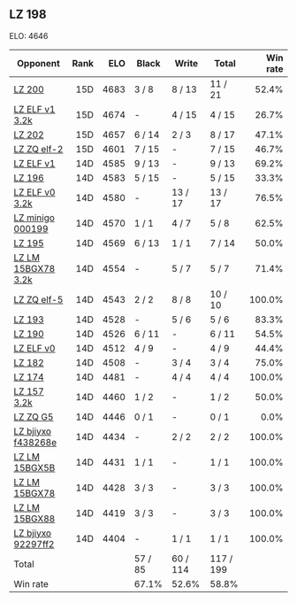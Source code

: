 ## LZ 198 ##

ELO: 4646

Opponent | Rank | ELO | Black | Write | Total | Win rate
---------|-----:|----:|-------|-------|-------|-------:
[LZ 200](LZ%20200.md) | 15D | 4683 | 3 / 8 | 8 / 13 | 11 / 21 | 52.4%
[LZ ELF v1 3.2k](LZ%20ELF%20v1%203.2k.md) | 15D | 4674 | - | 4 / 15 | 4 / 15 | 26.7%
[LZ 202](LZ%20202.md) | 15D | 4657 | 6 / 14 | 2 / 3 | 8 / 17 | 47.1%
[LZ ZQ elf-2](LZ%20ZQ%20elf-2.md) | 15D | 4601 | 7 / 15 | - | 7 / 15 | 46.7%
[LZ ELF v1](LZ%20ELF%20v1.md) | 14D | 4585 | 9 / 13 | - | 9 / 13 | 69.2%
[LZ 196](LZ%20196.md) | 14D | 4583 | 5 / 15 | - | 5 / 15 | 33.3%
[LZ ELF v0 3.2k](LZ%20ELF%20v0%203.2k.md) | 14D | 4580 | - | 13 / 17 | 13 / 17 | 76.5%
[LZ minigo 000199](LZ%20minigo%20000199.md) | 14D | 4570 | 1 / 1 | 4 / 7 | 5 / 8 | 62.5%
[LZ 195](LZ%20195.md) | 14D | 4569 | 6 / 13 | 1 / 1 | 7 / 14 | 50.0%
[LZ LM 15BGX78 3.2k](LZ%20LM%2015BGX78%203.2k.md) | 14D | 4554 | - | 5 / 7 | 5 / 7 | 71.4%
[LZ ZQ elf-5](LZ%20ZQ%20elf-5.md) | 14D | 4543 | 2 / 2 | 8 / 8 | 10 / 10 | 100.0%
[LZ 193](LZ%20193.md) | 14D | 4528 | - | 5 / 6 | 5 / 6 | 83.3%
[LZ 190](LZ%20190.md) | 14D | 4526 | 6 / 11 | - | 6 / 11 | 54.5%
[LZ ELF v0](LZ%20ELF%20v0.md) | 14D | 4512 | 4 / 9 | - | 4 / 9 | 44.4%
[LZ 182](LZ%20182.md) | 14D | 4508 | - | 3 / 4 | 3 / 4 | 75.0%
[LZ 174](LZ%20174.md) | 14D | 4481 | - | 4 / 4 | 4 / 4 | 100.0%
[LZ 157 3.2k](LZ%20157%203.2k.md) | 14D | 4460 | 1 / 2 | - | 1 / 2 | 50.0%
[LZ ZQ G5](LZ%20ZQ%20G5.md) | 14D | 4446 | 0 / 1 | - | 0 / 1 | 0.0%
[LZ bjiyxo f438268e](LZ%20bjiyxo%20f438268e.md) | 14D | 4434 | - | 2 / 2 | 2 / 2 | 100.0%
[LZ LM 15BGX5B](LZ%20LM%2015BGX5B.md) | 14D | 4431 | 1 / 1 | - | 1 / 1 | 100.0%
[LZ LM 15BGX78](LZ%20LM%2015BGX78.md) | 14D | 4428 | 3 / 3 | - | 3 / 3 | 100.0%
[LZ LM 15BGX88](LZ%20LM%2015BGX88.md) | 14D | 4419 | 3 / 3 | - | 3 / 3 | 100.0%
[LZ bjiyxo 92297ff2](LZ%20bjiyxo%2092297ff2.md) | 14D | 4404 | - | 1 / 1 | 1 / 1 | 100.0%
Total | | | 57 / 85 | 60 / 114 | 117 / 199 | 
Win rate| | | 67.1% | 52.6% | 58.8% | 

